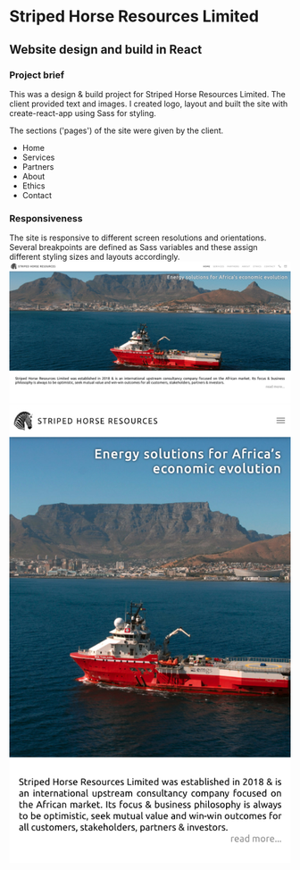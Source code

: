 # Striped Horse Resources Limited
## Website design and build in React

### Project brief
This was a design & build project for Striped Horse Resources Limited. The client provided text and images. I created logo, layout and built the site with create-react-app using Sass for styling.

The sections ('pages') of the site were given by the client.
- Home
- Services
- Partners
- About
- Ethics
- Contact

### Responsiveness
The site is responsive to different screen resolutions and orientations. Several breakpoints are defined as Sass variables and these assign different styling sizes and layouts accordingly.
![Screen shot of home page on large landscape screen](/screenshots/Screenshot01.jpg)
![Screen shot of home page on portrait screen](/screenshots/Screenshot02.jpg)
